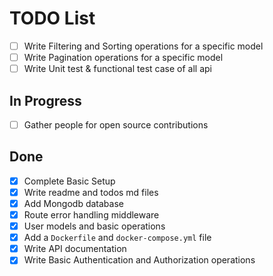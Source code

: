 # TODO List
- [ ] Write Filtering and Sorting operations for a specific model
- [ ] Write Pagination operations for a specific model
- [ ] Write Unit test & functional test case of all api

## In Progress

- [ ] Gather people for open source contributions

## Done

- [x] Complete Basic Setup
- [x] Write readme and todos md files
- [x] Add Mongodb database
- [x] Route error handling middleware
- [x] User models and basic operations
- [x] Add a `Dockerfile` and `docker-compose.yml` file
- [x] Write API documentation
- [x] Write Basic Authentication and Authorization operations
